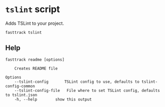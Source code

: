 # `tslint` script

Adds TSLint to your project.

```shell
fasttrack tslint
```

## Help

```
fasttrack readme [options]

    Creates README file

Options
    --tslint-config       TSLint config to use, defaults to tslint-config-common
    --tslint-config-file   File where to set TSLint config, defaults to tslint.json
    -h, --help        show this output
```
